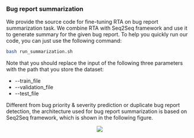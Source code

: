 ### Bug report summarization

We provide the source code for fine-tuning RTA on bug report summarization task. We combine RTA with Seq2Seq framework and use it to generate summary for the given bug report. To help you quickly run our code, you can just use the following command:
```bash
bash run_summarization.sh
```

Note that you should replace the input of the following three parameters with the path that you store the dataset:
- --train_file
- --validation_file
- --test_file

Different from bug priority & severity prediction or duplicate bug report detection, the architecture used for bug report summarization is based on Seq2Seq framework, which is shown in the following figure.
<p align="center">
  <img src="https://github.com/ICSE-2023/RepresentThemAll/blob/main/picture/ftburebert_seq2seq.png" />
</p>

